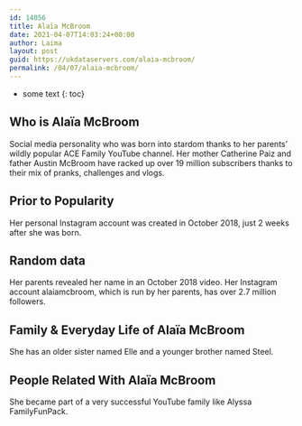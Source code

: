```yaml
---
id: 14056
title: Alaïa McBroom
date: 2021-04-07T14:03:24+00:00
author: Laima
layout: post
guid: https://ukdataservers.com/alaia-mcbroom/
permalink: /04/07/alaia-mcbroom/
---
```


* some text
{: toc}


## Who is Alaïa McBroom
                  
                  
                  
Social media personality who was born into stardom thanks to her parents&#8217; wildly popular ACE Family YouTube channel. Her mother Catherine Paiz and father Austin McBroom have racked up over 19 million subscribers thanks to their mix of pranks, challenges and vlogs.
                  
              
            
              
            
                
                
                
## Prior to Popularity
                  
                  
                  
Her personal Instagram account was created in October 2018, just 2 weeks after she was born.
                  
              
            
              
            
                
                
                
## Random data
                  
                  
                  
Her parents revealed her name in an October 2018 video. Her Instagram account alaiamcbroom, which is run by her parents, has over 2.7 million followers. 
                  
              
            
              
            
                
                
                
## Family & Everyday Life of Alaïa McBroom
                  
                  
                  
She has an older sister named Elle and a younger brother named Steel.
                  
              
            
              
            
                
                
                
## People Related With Alaïa McBroom
                  
                  
                  
She became part of a very successful YouTube family like Alyssa FamilyFunPack.
                  
              
            
              
            
                
              
            
              
              
            
            
              
            
          
          
          